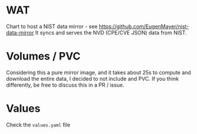 # WAT

Chart to host a NIST data mirror - see https://github.com/EugenMayer/nist-data-mirror
It syncs and serves the NVD (CPE/CVE JSON) data from NIST.

# Volumes / PVC

Considering this a pure mirror image, and it takes about 25s to compute and download the entire data, I decided to not
include and PVC. If you think differently, be free to discuss this in a PR / issue.

# Values

Check the `values.yaml` file

